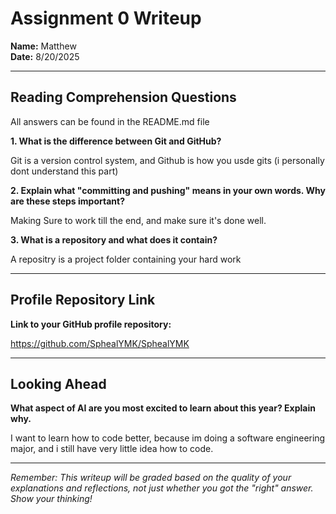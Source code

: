 # Assignment 0 Writeup

**Name:** Matthew  
**Date:** 8/20/2025

---

## Reading Comprehension Questions
All answers can be found in the README.md file

**1. What is the difference between Git and GitHub?**

Git is a version control system, and Github is how you usde gits (i personally dont understand this part)

**2. Explain what "committing and pushing" means in your own words. Why are these steps important?**

Making Sure to work till the end, and make sure it's done well.

**3. What is a repository and what does it contain?**

A repositry is a project folder containing your hard work

---

## Profile Repository Link

**Link to your GitHub profile repository:** 

https://github.com/SphealYMK/SphealYMK

---

## Looking Ahead

**What aspect of AI are you most excited to learn about this year? Explain why.**

I want to learn how to code better, because im doing a software engineering major, and i still have very little idea how to code.

---

*Remember: This writeup will be graded based on the quality of your explanations and reflections, not just whether you got the "right" answer. Show your thinking!*
